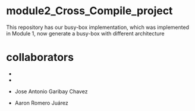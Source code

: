 # module2_Cross_Compile_project
This repository has our busy-box implementation, which was implemented in Module 1, now generate a busy-box with different architecture

# collaborators

-

-

- Jose Antonio Garibay Chavez

- Aaron Romero Juárez

